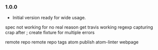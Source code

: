 ### 1.0.0
- Initial version ready for wide usage.

spec not working for no real reason
get travis working
regexp capturing crap after ;
create fixture for multiple errors

remote repo
remote repo tags
atom publish
atom-linter webpage
